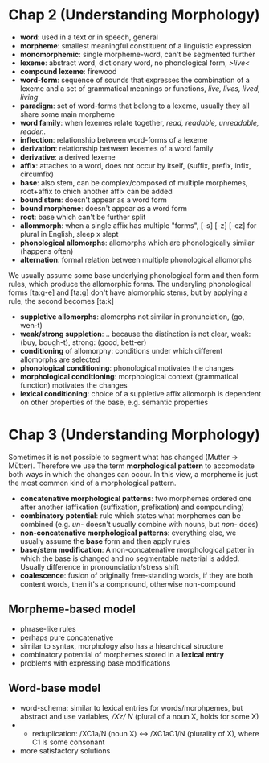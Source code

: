 # Chap 2 (Understanding Morphology)
- __word__: used in a text or in speech, general
- __morpheme__: smallest meaningful constituent of a linguistic expression
- __monomorphemic__: single morpheme-word, can't be segmented further
- __lexeme__: abstract word, dictionary word, no phonological form, _>live<_
- __compound lexeme__: firewood
- __word-form__: sequence of sounds that expresses the combination of a lexeme and a set of grammatical meanings or functions, _live, lives, lived, living_
- __paradigm__: set of word-forms that belong to a lexeme, usually they all share some main morpheme
- __word family__: when lexemes relate together,  _read, readable, unreadable, reader.._
- __inflection__: relationship between word-forms of a lexeme
- __derivation__: relationship between lexemes of a word family
- __derivative__: a derived lexeme
- __affix__: attaches to a word, does not occur by itself, (suffix, prefix, infix, circumfix)
- __base__: also stem, can be complex/composed of multiple morphemes, root+affix to chich another affix can be added
- __bound stem__: doesn't appear as a word form
- __bound morpheme__: doesn't appear as a word form
- __root__: base which can't be further split
- __allommorph__: when a single affix has multiple "forms", [-s] [-z] [-ez] for plural in English, sleep x slept
- __phonological allomorphs__: allomorphs which are phonologically similar (happens often)
- __alternation__: formal relation between multiple phonological allomorphs

 
We usually assume some base underlying phonological form and then form rules, which produce the allomorphic forms. The underyling phonological forms [ta:g-e] and [ta:g] don't have alomorphic stems, but by applying a rule, the second becomes [ta:k]
 
- __suppletive allomorphs__: alomorphs not similar in pronunciation, (go, wen-t)
- __weak/strong suppletion__: .. because the distinction is not clear, weak: (buy, bough-t), strong: (good, bett-er)
- __conditioning__ of allomorphy: conditions  under which  different allomorphs are selected
- __phonological conditioning__:  phonological motivates the changes
- __morphological conditioning__: morphological context (grammatical function) motivates the changes
- __lexical conditioning__: choice of a suppletive affix allomorph is dependent on other properties of the base, e.g. semantic properties


# Chap 3 (Understanding Morphology)

Sometimes it is not possible to segment what has changed (Mutter -> Mütter). Therefore we use the term __morphological pattern__ to accomodate both ways in which the changes can occur. In this view, a morpheme is just the most common kind of a morphological pattern.

- __concatenative morphological patterns__: two morphemes ordered one after another (affixation (suffixation, prefixation) and compounding)
- __combinatory potential__: rule which states what morphemes can be combined (e.g. _un-_ doesn't usually combine with nouns, but _non-_ does)
- __non-concatenative morphological patterns__: everything else, we usually assume the __base__ form and then apply rules
- __base/stem modification__: A non-concatenative morphological patter in which the base is changed and no segmentable material is added. Usually difference in pronounciation/stress shift
- __coalescence__: fusion of originally free-standing words, if they are both content words,  then it's a compnound, otherwise non-compound

## Morpheme-based model
- phrase-like rules
- perhaps pure concatenative
- similar to syntax, morphology also has a hiearchical structure
- combinatory potential of morphemes stored in a __lexical entry__
- problems with expressing base modifications

## Word-base model
- word-schema: similar to lexical entries for words/morphpemes, but abstract and use variables, _/Xz/ N_ (plural of a noun X, holds for some X)
- - reduplication: /XC1a/N (noun X) <-> /XC1aC1/N (plurality of X), where C1 is some consonant
- more satisfactory solutions 
